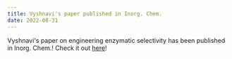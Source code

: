 ```yaml
---
title: Vyshnavi's paper published in Inorg. Chem.
date: 2022-08-31
---
```


Vyshnavi's paper on engineering enzymatic selectivity has been published in Inorg. Chem.! Check it out [here](https://pubs.acs.org/doi/10.1021/acs.inorgchem.2c02872)!

<!--more-->
